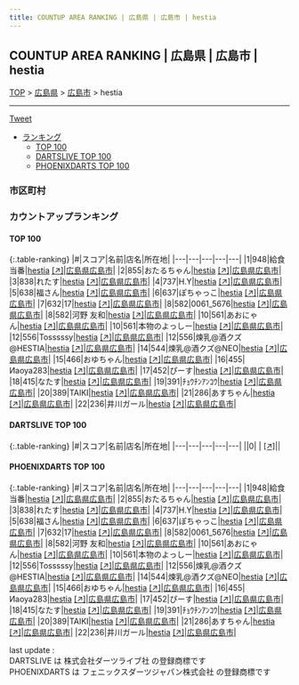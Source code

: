 ```yaml
---
title: COUNTUP AREA RANKING | 広島県 | 広島市 | hestia
---
```

## COUNTUP AREA RANKING | 広島県 | 広島市 | hestia

[TOP](/darts/rank/) > [広島県](/darts/rank/広島県/) > [広島市](/darts/rank/広島県/広島市/) > hestia

___

<a href="https://twitter.com/share?ref_src=twsrc%5Etfw" data-text="COUNTUP AREA RANKING | 広島県広島市hestia" class="twitter-share-button" data-hashtags="DARTSLIVE,PHOENIXDARTS,darts,ダーツ" data-show-count="false">Tweet</a>

* [ランキング](#カウントアップランキング)
    * [TOP 100](#top-100)
    * [DARTSLIVE TOP 100](#dartslive-top-100)
    * [PHOENIXDARTS TOP 100](#phoenixdarts-top-100)

### 市区町村

<ul>

</ul>

### カウントアップランキング

#### TOP 100



{:.table-ranking}
|#|スコア|名前|店名|所在地|
|---|---|---|---|---|
|1|948|<span class="rank-name-pd">給食当番</span>|<a href="/darts/rank/shops/81126.html">hestia</a> <a href="https://vs.phoenixdarts.com/jp/shop/shopDetailInfo/s_81126?s_seq=81126">[↗]</a>|<a href="/darts/rank/広島県/広島市">広島県広島市</a>|
|2|855|<span class="rank-name-pd">おたるちゃん</span>|<a href="/darts/rank/shops/81126.html">hestia</a> <a href="https://vs.phoenixdarts.com/jp/shop/shopDetailInfo/s_81126?s_seq=81126">[↗]</a>|<a href="/darts/rank/広島県/広島市">広島県広島市</a>|
|3|838|<span class="rank-name-pd">れたす</span>|<a href="/darts/rank/shops/81126.html">hestia</a> <a href="https://vs.phoenixdarts.com/jp/shop/shopDetailInfo/s_81126?s_seq=81126">[↗]</a>|<a href="/darts/rank/広島県/広島市">広島県広島市</a>|
|4|737|<span class="rank-name-pd">H.Y</span>|<a href="/darts/rank/shops/81126.html">hestia</a> <a href="https://vs.phoenixdarts.com/jp/shop/shopDetailInfo/s_81126?s_seq=81126">[↗]</a>|<a href="/darts/rank/広島県/広島市">広島県広島市</a>|
|5|638|<span class="rank-name-pd">福さん</span>|<a href="/darts/rank/shops/81126.html">hestia</a> <a href="https://vs.phoenixdarts.com/jp/shop/shopDetailInfo/s_81126?s_seq=81126">[↗]</a>|<a href="/darts/rank/広島県/広島市">広島県広島市</a>|
|6|637|<span class="rank-name-pd">ぽちゃっこ</span>|<a href="/darts/rank/shops/81126.html">hestia</a> <a href="https://vs.phoenixdarts.com/jp/shop/shopDetailInfo/s_81126?s_seq=81126">[↗]</a>|<a href="/darts/rank/広島県/広島市">広島県広島市</a>|
|7|632|<span class="rank-name-pd">17</span>|<a href="/darts/rank/shops/81126.html">hestia</a> <a href="https://vs.phoenixdarts.com/jp/shop/shopDetailInfo/s_81126?s_seq=81126">[↗]</a>|<a href="/darts/rank/広島県/広島市">広島県広島市</a>|
|8|582|<span class="rank-name-pd">0061_5676</span>|<a href="/darts/rank/shops/81126.html">hestia</a> <a href="https://vs.phoenixdarts.com/jp/shop/shopDetailInfo/s_81126?s_seq=81126">[↗]</a>|<a href="/darts/rank/広島県/広島市">広島県広島市</a>|
|8|582|<span class="rank-name-pd">河野 友和</span>|<a href="/darts/rank/shops/81126.html">hestia</a> <a href="https://vs.phoenixdarts.com/jp/shop/shopDetailInfo/s_81126?s_seq=81126">[↗]</a>|<a href="/darts/rank/広島県/広島市">広島県広島市</a>|
|10|561|<span class="rank-name-pd">あおにゃん</span>|<a href="/darts/rank/shops/81126.html">hestia</a> <a href="https://vs.phoenixdarts.com/jp/shop/shopDetailInfo/s_81126?s_seq=81126">[↗]</a>|<a href="/darts/rank/広島県/広島市">広島県広島市</a>|
|10|561|<span class="rank-name-pd">本物のよっしー</span>|<a href="/darts/rank/shops/81126.html">hestia</a> <a href="https://vs.phoenixdarts.com/jp/shop/shopDetailInfo/s_81126?s_seq=81126">[↗]</a>|<a href="/darts/rank/広島県/広島市">広島県広島市</a>|
|12|556|<span class="rank-name-pd">Tosssssy</span>|<a href="/darts/rank/shops/81126.html">hestia</a> <a href="https://vs.phoenixdarts.com/jp/shop/shopDetailInfo/s_81126?s_seq=81126">[↗]</a>|<a href="/darts/rank/広島県/広島市">広島県広島市</a>|
|12|556|<span class="rank-name-pd">煉乳@酒クズ@HESTIA</span>|<a href="/darts/rank/shops/81126.html">hestia</a> <a href="https://vs.phoenixdarts.com/jp/shop/shopDetailInfo/s_81126?s_seq=81126">[↗]</a>|<a href="/darts/rank/広島県/広島市">広島県広島市</a>|
|14|544|<span class="rank-name-pd">煉乳@酒クズ@NEO</span>|<a href="/darts/rank/shops/81126.html">hestia</a> <a href="https://vs.phoenixdarts.com/jp/shop/shopDetailInfo/s_81126?s_seq=81126">[↗]</a>|<a href="/darts/rank/広島県/広島市">広島県広島市</a>|
|15|466|<span class="rank-name-pd">おゆちゃん</span>|<a href="/darts/rank/shops/81126.html">hestia</a> <a href="https://vs.phoenixdarts.com/jp/shop/shopDetailInfo/s_81126?s_seq=81126">[↗]</a>|<a href="/darts/rank/広島県/広島市">広島県広島市</a>|
|16|455|<span class="rank-name-pd">Иaoya283</span>|<a href="/darts/rank/shops/81126.html">hestia</a> <a href="https://vs.phoenixdarts.com/jp/shop/shopDetailInfo/s_81126?s_seq=81126">[↗]</a>|<a href="/darts/rank/広島県/広島市">広島県広島市</a>|
|17|452|<span class="rank-name-pd">ぴーす</span>|<a href="/darts/rank/shops/81126.html">hestia</a> <a href="https://vs.phoenixdarts.com/jp/shop/shopDetailInfo/s_81126?s_seq=81126">[↗]</a>|<a href="/darts/rank/広島県/広島市">広島県広島市</a>|
|18|415|<span class="rank-name-pd">なたす</span>|<a href="/darts/rank/shops/81126.html">hestia</a> <a href="https://vs.phoenixdarts.com/jp/shop/shopDetailInfo/s_81126?s_seq=81126">[↗]</a>|<a href="/darts/rank/広島県/広島市">広島県広島市</a>|
|19|391|<span class="rank-name-pd">ﾁｮｳﾁﾝｱﾝｺｳ</span>|<a href="/darts/rank/shops/81126.html">hestia</a> <a href="https://vs.phoenixdarts.com/jp/shop/shopDetailInfo/s_81126?s_seq=81126">[↗]</a>|<a href="/darts/rank/広島県/広島市">広島県広島市</a>|
|20|389|<span class="rank-name-pd">TAIKI</span>|<a href="/darts/rank/shops/81126.html">hestia</a> <a href="https://vs.phoenixdarts.com/jp/shop/shopDetailInfo/s_81126?s_seq=81126">[↗]</a>|<a href="/darts/rank/広島県/広島市">広島県広島市</a>|
|21|286|<span class="rank-name-pd">あすちゃん</span>|<a href="/darts/rank/shops/81126.html">hestia</a> <a href="https://vs.phoenixdarts.com/jp/shop/shopDetailInfo/s_81126?s_seq=81126">[↗]</a>|<a href="/darts/rank/広島県/広島市">広島県広島市</a>|
|22|236|<span class="rank-name-pd">井川ガール</span>|<a href="/darts/rank/shops/81126.html">hestia</a> <a href="https://vs.phoenixdarts.com/jp/shop/shopDetailInfo/s_81126?s_seq=81126">[↗]</a>|<a href="/darts/rank/広島県/広島市">広島県広島市</a>|


#### DARTSLIVE TOP 100



{:.table-ranking}
|#|スコア|名前|店名|所在地|
|---|---|---|---|---|
||0|<span class="rank-name-dl"> </span>|<a href="/darts/rank/shops/.html"></a> <a href="">[↗]</a>|<a href="/darts/rank//"></a>|


#### PHOENIXDARTS TOP 100



{:.table-ranking}
|#|スコア|名前|店名|所在地|
|---|---|---|---|---|
|1|948|<span class="rank-name-pd">給食当番</span>|<a href="/darts/rank/shops/81126.html">hestia</a> <a href="https://vs.phoenixdarts.com/jp/shop/shopDetailInfo/s_81126?s_seq=81126">[↗]</a>|<a href="/darts/rank/広島県/広島市">広島県広島市</a>|
|2|855|<span class="rank-name-pd">おたるちゃん</span>|<a href="/darts/rank/shops/81126.html">hestia</a> <a href="https://vs.phoenixdarts.com/jp/shop/shopDetailInfo/s_81126?s_seq=81126">[↗]</a>|<a href="/darts/rank/広島県/広島市">広島県広島市</a>|
|3|838|<span class="rank-name-pd">れたす</span>|<a href="/darts/rank/shops/81126.html">hestia</a> <a href="https://vs.phoenixdarts.com/jp/shop/shopDetailInfo/s_81126?s_seq=81126">[↗]</a>|<a href="/darts/rank/広島県/広島市">広島県広島市</a>|
|4|737|<span class="rank-name-pd">H.Y</span>|<a href="/darts/rank/shops/81126.html">hestia</a> <a href="https://vs.phoenixdarts.com/jp/shop/shopDetailInfo/s_81126?s_seq=81126">[↗]</a>|<a href="/darts/rank/広島県/広島市">広島県広島市</a>|
|5|638|<span class="rank-name-pd">福さん</span>|<a href="/darts/rank/shops/81126.html">hestia</a> <a href="https://vs.phoenixdarts.com/jp/shop/shopDetailInfo/s_81126?s_seq=81126">[↗]</a>|<a href="/darts/rank/広島県/広島市">広島県広島市</a>|
|6|637|<span class="rank-name-pd">ぽちゃっこ</span>|<a href="/darts/rank/shops/81126.html">hestia</a> <a href="https://vs.phoenixdarts.com/jp/shop/shopDetailInfo/s_81126?s_seq=81126">[↗]</a>|<a href="/darts/rank/広島県/広島市">広島県広島市</a>|
|7|632|<span class="rank-name-pd">17</span>|<a href="/darts/rank/shops/81126.html">hestia</a> <a href="https://vs.phoenixdarts.com/jp/shop/shopDetailInfo/s_81126?s_seq=81126">[↗]</a>|<a href="/darts/rank/広島県/広島市">広島県広島市</a>|
|8|582|<span class="rank-name-pd">0061_5676</span>|<a href="/darts/rank/shops/81126.html">hestia</a> <a href="https://vs.phoenixdarts.com/jp/shop/shopDetailInfo/s_81126?s_seq=81126">[↗]</a>|<a href="/darts/rank/広島県/広島市">広島県広島市</a>|
|8|582|<span class="rank-name-pd">河野 友和</span>|<a href="/darts/rank/shops/81126.html">hestia</a> <a href="https://vs.phoenixdarts.com/jp/shop/shopDetailInfo/s_81126?s_seq=81126">[↗]</a>|<a href="/darts/rank/広島県/広島市">広島県広島市</a>|
|10|561|<span class="rank-name-pd">あおにゃん</span>|<a href="/darts/rank/shops/81126.html">hestia</a> <a href="https://vs.phoenixdarts.com/jp/shop/shopDetailInfo/s_81126?s_seq=81126">[↗]</a>|<a href="/darts/rank/広島県/広島市">広島県広島市</a>|
|10|561|<span class="rank-name-pd">本物のよっしー</span>|<a href="/darts/rank/shops/81126.html">hestia</a> <a href="https://vs.phoenixdarts.com/jp/shop/shopDetailInfo/s_81126?s_seq=81126">[↗]</a>|<a href="/darts/rank/広島県/広島市">広島県広島市</a>|
|12|556|<span class="rank-name-pd">Tosssssy</span>|<a href="/darts/rank/shops/81126.html">hestia</a> <a href="https://vs.phoenixdarts.com/jp/shop/shopDetailInfo/s_81126?s_seq=81126">[↗]</a>|<a href="/darts/rank/広島県/広島市">広島県広島市</a>|
|12|556|<span class="rank-name-pd">煉乳@酒クズ@HESTIA</span>|<a href="/darts/rank/shops/81126.html">hestia</a> <a href="https://vs.phoenixdarts.com/jp/shop/shopDetailInfo/s_81126?s_seq=81126">[↗]</a>|<a href="/darts/rank/広島県/広島市">広島県広島市</a>|
|14|544|<span class="rank-name-pd">煉乳@酒クズ@NEO</span>|<a href="/darts/rank/shops/81126.html">hestia</a> <a href="https://vs.phoenixdarts.com/jp/shop/shopDetailInfo/s_81126?s_seq=81126">[↗]</a>|<a href="/darts/rank/広島県/広島市">広島県広島市</a>|
|15|466|<span class="rank-name-pd">おゆちゃん</span>|<a href="/darts/rank/shops/81126.html">hestia</a> <a href="https://vs.phoenixdarts.com/jp/shop/shopDetailInfo/s_81126?s_seq=81126">[↗]</a>|<a href="/darts/rank/広島県/広島市">広島県広島市</a>|
|16|455|<span class="rank-name-pd">Иaoya283</span>|<a href="/darts/rank/shops/81126.html">hestia</a> <a href="https://vs.phoenixdarts.com/jp/shop/shopDetailInfo/s_81126?s_seq=81126">[↗]</a>|<a href="/darts/rank/広島県/広島市">広島県広島市</a>|
|17|452|<span class="rank-name-pd">ぴーす</span>|<a href="/darts/rank/shops/81126.html">hestia</a> <a href="https://vs.phoenixdarts.com/jp/shop/shopDetailInfo/s_81126?s_seq=81126">[↗]</a>|<a href="/darts/rank/広島県/広島市">広島県広島市</a>|
|18|415|<span class="rank-name-pd">なたす</span>|<a href="/darts/rank/shops/81126.html">hestia</a> <a href="https://vs.phoenixdarts.com/jp/shop/shopDetailInfo/s_81126?s_seq=81126">[↗]</a>|<a href="/darts/rank/広島県/広島市">広島県広島市</a>|
|19|391|<span class="rank-name-pd">ﾁｮｳﾁﾝｱﾝｺｳ</span>|<a href="/darts/rank/shops/81126.html">hestia</a> <a href="https://vs.phoenixdarts.com/jp/shop/shopDetailInfo/s_81126?s_seq=81126">[↗]</a>|<a href="/darts/rank/広島県/広島市">広島県広島市</a>|
|20|389|<span class="rank-name-pd">TAIKI</span>|<a href="/darts/rank/shops/81126.html">hestia</a> <a href="https://vs.phoenixdarts.com/jp/shop/shopDetailInfo/s_81126?s_seq=81126">[↗]</a>|<a href="/darts/rank/広島県/広島市">広島県広島市</a>|
|21|286|<span class="rank-name-pd">あすちゃん</span>|<a href="/darts/rank/shops/81126.html">hestia</a> <a href="https://vs.phoenixdarts.com/jp/shop/shopDetailInfo/s_81126?s_seq=81126">[↗]</a>|<a href="/darts/rank/広島県/広島市">広島県広島市</a>|
|22|236|<span class="rank-name-pd">井川ガール</span>|<a href="/darts/rank/shops/81126.html">hestia</a> <a href="https://vs.phoenixdarts.com/jp/shop/shopDetailInfo/s_81126?s_seq=81126">[↗]</a>|<a href="/darts/rank/広島県/広島市">広島県広島市</a>|


<div class="footer border-top border-gray-light mt-5 pt-3 text-right text-gray">
    last update : <span style="font-weight: italic" id="foot_last_modified"></span><br />
    DARTSLIVE は 株式会社ダーツライブ社 の登録商標です<br />
    PHOENIXDARTS は フェニックスダーツジャパン株式会社 の登録商標です<br />
</div>

<script src="https://cdnjs.cloudflare.com/ajax/libs/jquery.tablesorter/2.31.3/js/jquery.tablesorter.min.js" integrity="sha512-qzgd5cYSZcosqpzpn7zF2ZId8f/8CHmFKZ8j7mU4OUXTNRd5g+ZHBPsgKEwoqxCtdQvExE5LprwwPAgoicguNg==" crossorigin="anonymous" referrerpolicy="no-referrer"></script>
<link rel="stylesheet" href="https://cdnjs.cloudflare.com/ajax/libs/jquery.tablesorter/2.31.3/css/theme.default.min.css" integrity="sha512-wghhOJkjQX0Lh3NSWvNKeZ0ZpNn+SPVXX1Qyc9OCaogADktxrBiBdKGDoqVUOyhStvMBmJQ8ZdMHiR3wuEq8+w==" crossorigin="anonymous" referrerpolicy="no-referrer" />
<script>
$(function() {
    $(".table-ranking").tablesorter({sortList:[[0, 0]]});
    $("#foot_last_modified").text(formatDate(new Date(document.lastModified), 'yyyy-MM-dd HH:mm:ss'));
});
</script>

<script async src="https://platform.twitter.com/widgets.js" charset="utf-8"></script>